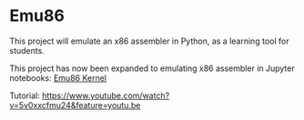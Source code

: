# Emu86
This project will emulate an x86 assembler in Python, as a learning tool for students.

This project has now been expanded to emulating x86 assembler in Jupyter notebooks: [Emu86 Kernel](https://github.com/gcallah/Emu86/blob/master/kernels/README.md)

Tutorial: https://www.youtube.com/watch?v=5v0xxcfmu24&feature=youtu.be